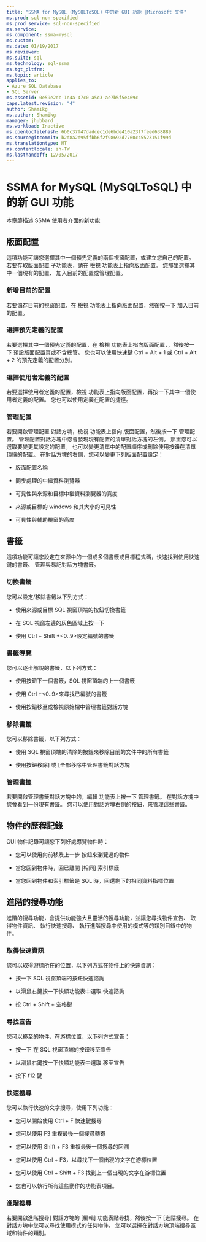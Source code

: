 ```yaml
---
title: "SSMA for MySQL (MySQLToSQL) 中的新 GUI 功能 |Microsoft 文件"
ms.prod: sql-non-specified
ms.prod_service: sql-non-specified
ms.service: 
ms.component: ssma-mysql
ms.custom: 
ms.date: 01/19/2017
ms.reviewer: 
ms.suite: sql
ms.technology: sql-ssma
ms.tgt_pltfrm: 
ms.topic: article
applies_to:
- Azure SQL Database
- SQL Server
ms.assetid: 0e59e2dc-1e4a-47c0-a5c3-ae7b5f5e469c
caps.latest.revision: "4"
author: Shamikg
ms.author: Shamikg
manager: jhubbard
ms.workload: Inactive
ms.openlocfilehash: 6b0c37f47dadcec1de6bde410a23f7feed638889
ms.sourcegitcommit: b2d8a2d95ffbb6f2f98692d7760cc5523151f99d
ms.translationtype: MT
ms.contentlocale: zh-TW
ms.lasthandoff: 12/05/2017
---
```

# <a name="new-gui-features-in-ssma-for-mysql-mysqltosql"></a>SSMA for MySQL (MySQLToSQL) 中的新 GUI 功能
本章節描述 SSMA 使用者介面的新功能  
  
## <a name="layouts"></a>版面配置  
這項功能可讓您選擇其中一個預先定義的兩個視窗配置，或建立您自己的配置。 若要存取版面配置 子功能表，請在 檢視 功能表上指向版面配置。 您那里選擇其中一個現有的配置、 加入目前的配置或管理配置。  
  
### <a name="add-current-layout"></a>新增目前的配置  
若要儲存目前的視窗配置，在 檢視 功能表上指向版面配置，然後按一下 加入目前的配置。  
  
### <a name="choose-predefined-layout"></a>選擇預先定義的配置  
若要選擇其中一個預先定義的配置，在 檢視 功能表上指向版面配置，，然後按一下 預設版面配置頁或不含總管。 您也可以使用快速鍵 Ctrl + Alt + 1 或 Ctrl + Alt + 2 的預先定義的配置分別。  
  
### <a name="choose-user-defined-layout"></a>選擇使用者定義的配置  
若要選擇使用者定義的配置，檢視 功能表上指向版面配置，再按一下其中一個使用者定義的配置。 您也可以使用定義在配置的捷徑。  
  
### <a name="manage-layouts"></a>管理配置  
若要開啟管理配置 對話方塊，檢視 功能表上指向 版面配置，然後按一下 管理配置。 管理配置對話方塊中您會發現現有配置的清單對話方塊的左側。 那里您可以選取要變更其設定的配置。 也可以變更清單中的配置順序或刪除使用按鈕在清單頂端的配置。 在對話方塊的右側，您可以變更下列版面配置設定：  
  
-   版面配置名稱  
  
-   同步處理的中繼資料瀏覽器  
  
-   可見性與來源和目標中繼資料瀏覽器的寬度  
  
-   來源或目標的 windows 和其大小的可見性  
  
-   可見性與輔助視窗的高度  
  
## <a name="bookmarks"></a>書籤  
這項功能可讓您設定在來源中的一個或多個書籤或目標程式碼，快速找到使用快速鍵的書籤、 管理與易記對話方塊書籤。  
  
### <a name="toggle-bookmark"></a>切換書籤  
您可以設定/移除書籤以下列方式：  
  
-   使用來源或目標 SQL 視窗頂端的按鈕切換書籤  
  
-   在 SQL 視窗左邊的灰色區域上按一下  
  
-   使用 Ctrl + Shift +&lt;0..9&gt;設定編號的書籤  
  
### <a name="bookmark-navigation"></a>書籤導覽  
您可以逐步解說的書籤，以下列方式：  
  
-   使用按鈕下一個書籤，SQL 視窗頂端的上一個書籤  
  
-   使用 Ctrl +&lt;0..9&gt;來尋找已編號的書籤  
  
-   使用按鈕移至或檢視原始檔中管理書籤對話方塊  
  
### <a name="removing-bookmark"></a>移除書籤  
您可以移除書籤，以下列方式：  
  
-   使用 SQL 視窗頂端的清除的按鈕來移除目前的文件中的所有書籤  
  
-   使用按鈕移除] 或 [全部移除中管理書籤對話方塊  
  
### <a name="manage-bookmarks"></a>管理書籤  
若要開啟管理書籤對話方塊中的，編輯 功能表上按一下 管理書籤。 在對話方塊中您會看到一份現有書籤。 您可以使用對話方塊右側的按鈕，來管理這些書籤。  
  
## <a name="object-history"></a>物件的歷程記錄  
GUI 物件記錄可讓您下列好處導覽物件時：  
  
-   您可以使用向前移及上一步 按鈕來瀏覽過的物件  
  
-   當您回到物件時，回已離開 [相同] 索引標籤  
  
-   當您回到物件和索引標籤是 SQL 時，回還剩下的相同資料指標位置  
  
## <a name="advanced-search-capabilities"></a>進階的搜尋功能  
進階的搜尋功能，會提供功能強大且靈活的搜尋功能，並讓您尋找物件宣告、 取得物件資訊、 執行快速搜尋、 執行進階搜尋中使用的模式等的類別目錄中的物件。  
  
### <a name="get-quick-information"></a>取得快速資訊  
您可以取得游標所在的位置，以下列方式在物件上的快速資訊：  
  
-   按一下 SQL 視窗頂端的按鈕快速諮詢  
  
-   以滑鼠右鍵按一下快顯功能表中選取 快速諮詢  
  
-   按 Ctrl + Shift + 空格鍵  
  
### <a name="find-declaration"></a>尋找宣告  
您可以移至的物件，在游標位置，以下列方式宣告：  
  
-   按一下 在 SQL 視窗頂端的按鈕移至宣告  
  
-   以滑鼠右鍵按一下快顯功能表中選取 移至宣告  
  
-   按下 f12 鍵  
  
### <a name="quick-search"></a>快速搜尋  
您可以執行快速的文字搜尋，使用下列功能：  
  
-   您可以開始使用 Ctrl + F 快速鍵搜尋  
  
-   您可以使用 F3 重複最後一個搜尋轉寄  
  
-   您可以使用 Shift + F3 重複最後一個搜尋的回溯  
  
-   您可以使用 Ctrl + F3，以尋找下一個出現的文字在游標位置  
  
-   您可以使用 Ctrl + Shift + F3 找到上一個出現的文字在游標位置  
  
-   您也可以執行所有這些動作的功能表項目。  
  
### <a name="advanced-search"></a>進階搜尋  
若要開啟進階搜尋] 對話方塊的 [編輯] 功能表點尋找，然後按一下 [進階搜尋。 在對話方塊中您可以尋找使用模式的任何物件。 您可以選擇在對話方塊頂端搜尋區域和物件的類別。  
  
